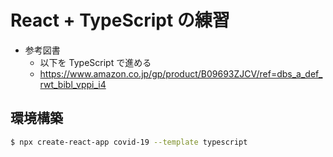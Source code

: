 # React + TypeScript の練習

- 参考図書
  - 以下を TypeScript で進める
  - https://www.amazon.co.jp/gp/product/B09693ZJCV/ref=dbs_a_def_rwt_bibl_vppi_i4

## 環境構築

```BASH
$ npx create-react-app covid-19 --template typescript
```

